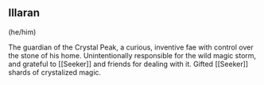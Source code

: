 ## Illaran 
(he/him)

The guardian of the Crystal Peak, a curious, inventive fae with control over the stone of his home. Unintentionally responsible for the wild magic storm, and grateful to [[Seeker]] and friends for dealing with it. Gifted [[Seeker]] shards of crystalized magic. 